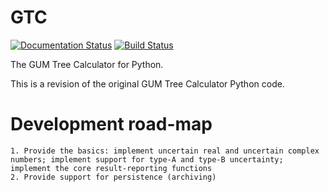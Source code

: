 # GTC

[![Documentation Status](https://readthedocs.org/projects/gtc/badge/?version=latest)](https://gtc.readthedocs.io/en/latest/?badge=latest)
[![Build Status](https://travis-ci.org/MSLNZ/GTC.svg?branch=develop)](https://travis-ci.org/MSLNZ/GTC)

The GUM Tree Calculator for Python.

This is a revision of the original GUM Tree Calculator Python code. 

Development road-map
====================

    1. Provide the basics: implement uncertain real and uncertain complex numbers; implement support for type-A and type-B uncertainty; implement the core result-reporting functions
    2. Provide support for persistence (archiving)

